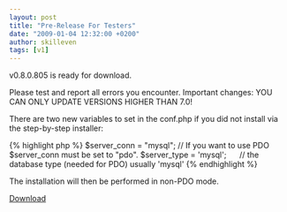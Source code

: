 ```yaml
---
layout: post
title: "Pre-Release For Testers"
date: "2009-01-04 12:32:00 +0200"
author: skilleven
tags: [v1]
---
```


v0.8.0.805 is ready for download.

Please test and report all errors you encounter.
Important changes: YOU CAN ONLY UPDATE VERSIONS HIGHER THAN 7.0!

There are two new variables to set in the conf.php if you did not install via the step-by-step installer:

{% highlight php %}
$server_conn = "mysql";      // If you want to use PDO $server_conn must be set to "pdo".
$server_type = 'mysql';      // the database type (needed for PDO) usually 'mysql'
{% endhighlight %}

The installation will then be performed in non-PDO mode.



[Download](/download/)
